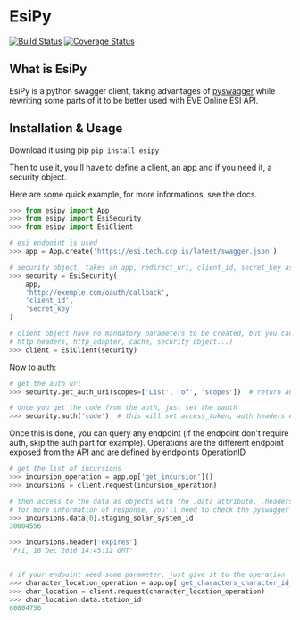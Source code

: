 # EsiPy

[![Build Status](https://travis-ci.org/Kyria/EsiPy.svg?branch=master)](https://travis-ci.org/Kyria/EsiPy) [![Coverage Status](https://coveralls.io/repos/github/Kyria/EsiPy/badge.svg)](https://coveralls.io/github/Kyria/EsiPy)

## What is EsiPy
EsiPy is a python swagger client, taking advantages of [pyswagger](https://github.com/mission-liao/pyswagger) while rewriting some parts of it to be better used with EVE Online ESI API.

## Installation & Usage

Download it using pip
```pip install esipy```

Then to use it, you'll have to define a client, an app and if you need it, a security object.

Here are some quick example, for more informations, see the docs.
```python
>>> from esipy import App
>>> from esipy import EsiSecurity
>>> from esipy import EsiClient

# esi endpoint is used
>>> app = App.create('https://esi.tech.ccp.is/latest/swagger.json')

# security object, takes an app, redirect_uri, client_id, secret_key as argument
>>> security = EsiSecurity(
    app, 
    'http://exemple.com/oauth/callback',
    'client_id',
    'secret_key'
)

# client object have no mandatory parameters to be created, but you can presets
# http headers, http_adapter, cache, security object...)
>>> client = EsiClient(security)
```

Now to auth:
```python
# get the auth url
>>> security.get_auth_uri(scopes=['List', 'of', 'scopes'])  # return auth uri to redirect the user

# once you get the code from the auth, just set the oauth
>>> security.auth('code')  # this will set access_token, auth headers etc. 
```

Once this is done, you can query any endpoint (if the endpoint don't require auth, skip the auth part for example).
Operations are the different endpoint exposed from the API and are defined by endpoints OperationID
```python
# get the list of incursions
>>> incursion_operation = app.op['get_incursion']()
>>> incursions = client.request(incursion_operation)

# then access to the data as objects with the .data attribute, .headers for headers
# for more information of response, you'll need to check the pyswagger doc.
>>> incursions.data[0].staging_solar_system_id
30004556

>>> incursions.header['expires']
"Fri, 16 Dec 2016 14:45:12 GMT"


# if your endpoint need some parameter, just give it to the operation
>>> character_location_operation = app.op['get_characters_character_id_location'](character_id=123456789)
>>> char_location = client.request(character_location_operation)
>>> char_location.data.station_id
60004756
```
